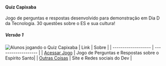 #### Quiz Capixaba
 Jogo de perguntas e respostas desenvolvido para demonstração em Dia D da Tecnologia. 30 questões sobre o ES e sua cultura!
##### Versão 1
![Alunos jogando o Quiz Capixaba](github.com/JuniorCriste/QuizCapixaba/blob/master/img/quizcapixaba.png?raw=true)
| Link  | Sobre |
| ------------------- | ------------------- |
|  [Acessar Jogo](https://juniorcriste.github.io/QuizCapixaba/) |  Jogo de Perguntas e Respostas sobre o Espírito Santo| 
|  [Outras Coisas](https://informaticode.com.br) | Site e Redes sociais do Dev | 

